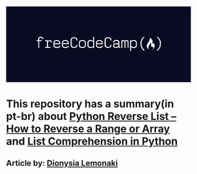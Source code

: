 ![logoFCC](https://github.com/CarlosViniMSouza/Python-BackEnd-Django/blob/main/Images/freecodecamp.png)

# This repository has a summary(in pt-br) about [Python Reverse List – How to Reverse a Range or Array](https://www.freecodecamp.org/news/python-reverse-list-how-to-reverse-a-range-or-array/) and [List Comprehension in Python](https://www.freecodecamp.org/news/list-comprehension-in-python-with-code-examples/)

## Article by: [Dionysia Lemonaki](https://github.com/deniselemonaki)